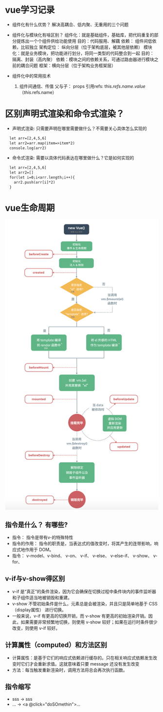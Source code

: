 # vue学习记录

* 组件化有什么优势？
  解决高耦合、低内聚、无重用的三个问题
* 组件化与模块化有啥区别？
  组件化：就是基础组件，基础库，把代码重复的部分提炼出一个个组件供给功能使用
    目的：代码服用、解藕
    依赖： 组件间低依赖，比较独立
    架构定位： 纵向分层（位于架构底层，被其他层依赖）
  模块化：就是业务模块，把功能进行划分，将同一类型的代码整合到一起
    目的： 隔离、封装（高内聚）
    依赖：模块之间的依赖关系，可通过路由器进行模块之前的耦合问题
    框架：横向分层（位于架构业务框架层）

* 组件化中的常用技术
  1. 组件间通信、传值
    父与子： props
    引用refs: this.$refs.name.value（this.$refs.name）


# 区别声明式渲染和命令式渲染？
  * 声明式渲染: 只需要声明在哪里需要做什么？不需要关心具体怎么实现的
  ```
    let arr=[2,4,5,6]
    let arr2=arr.map(item=>item*2)
    console.log(arr2)
  ```
  * 命令式渲染: 需要以具体代码表达在哪里做什么？它是如何实现的
  ```
    let arr=[2,4,5,6]
    let arr2=[]
    for(let i=0;i<arr.length;i++){
      arr2.push(arr[i]*2)
    }
  ```

  # vue生命周期
  ![vue生命周期](./vueLife.png)

## 指令是什么？ 有哪些?
  * 指令： 指令是带有v-的特殊特性
  * 指令的作用： 指令的职责是，当表达式的值改变时，将其产生的连带影响，响应式地作用于 DOM。
  * 指令： v-model、v-bind、 v-on、 v-if、 v-else、 v-else-if、 v-show、 v-for、
## v-if与v-show得区别
  * v-if 是“真正”的条件渲染，因为它会确保在切换过程中条件块内的事件监听器和子组件适当地被销毁和重建。
  * v-show 不管初始条件是什么，元素总是会被渲染，并且只是简单地基于 CSS（display属性） 进行切换。
  * 一般来说，v-if 有更高的切换开销，而 v-show 有更高的初始渲染开销。因此，如果需要非常频繁地切换，则使用 v-show 较好；如果在运行时条件很少改变，则使用 v-if 较好。


## 计算属性（computed）和方法区别
  * 计算属性：是基于它们的响应式依赖进行缓存的。只在相关响应式依赖发生改变时它们才会重新求值。这就意味着只要 message 还没有发生改变
  * 方法：每当触发重新渲染时，调用方法将总会再次执行函数。



## 指令缩写
  * <a v-bind:href='url'>sss</a> -> <a :href='url'>sss</a>
  * <a v-on:click="doSomething">...</a>  -> <a @click="doSOmethin">...</a>

